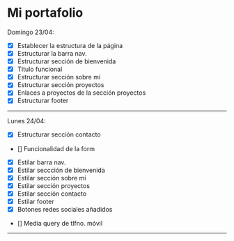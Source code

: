 # Mi portafolio

Domingo 23/04:
- [x] Establecer la estructura de la página 
- [x] Estructurar la barra nav.
- [x] Estructurar sección de bienvenida
- [x] Título funcional 
- [x] Estructurar sección sobre mí
- [x] Estructurar sección proyectos
- [x] Enlaces a proyectos de la sección proyectos
- [x] Estructurar footer

______

Lunes 24/04: 
- [x] Estructurar sección contacto
- [] Funcionalidad de la form
- [x] Estilar barra nav.
- [x] Estilar seccción de bienvenida
- [x] Estilar sección sobre mí
- [x] Estilar sección proyectos
- [x] Estilar sección contacto
- [x] Estilar footer
- [x] Botones redes sociales añadidos
- [] Media query de tlfno. móvil

___
